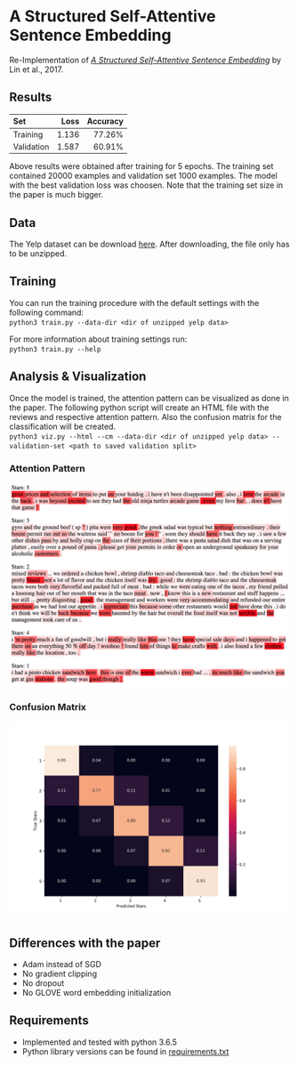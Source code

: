 # A Structured Self-Attentive Sentence Embedding
Re-Implementation of [_A Structured Self-Attentive Sentence Embedding_](https://arxiv.org/pdf/1703.03130.pdf) by Lin et al., 2017.

## Results

| Set        | Loss     | Accuracy |
|:-----------|---------:|---------:|
| Training   | 1.136    | 77.26%   |
| Validation | 1.587    | 60.91%   |

Above results were obtained after training for 5 epochs. The training set contained 20000 examples and validation set 1000 examples. The model with the best validation loss was choosen. Note that the training set size in the paper is much bigger.

## Data
The Yelp dataset can be download [here](http://pan.webis.de/clef16/pan16-web/author-profiling.html). 
After downloading, the file only has to be unzipped.

## Training
You can run the training procedure with the default settings with the following command:  
`python3 train.py --data-dir <dir of unzipped yelp data>`

For more information about training settings run:  
`python3 train.py --help`

## Analysis & Visualization
Once the model is trained, the attention pattern can be visualized as done in the paper.
The following python script will create an HTML file with the reviews and respective attention pattern. 
Also the confusion matrix for the classification will be created.  
`python3 viz.py --html --cm --data-dir <dir of unzipped yelp data> --validation-set <path to saved validation split>`

### Attention Pattern 
![](imgs/viz2.png)

### Confusion Matrix
![](imgs/cm.png)

## Differences with the paper
- Adam instead of SGD
- No gradient clipping
- No dropout
- No GLOVE word embedding initialization

## Requirements
- Implemented and tested with python 3.6.5
- Python library versions can be found in [requirements.txt](requirements.txt)
